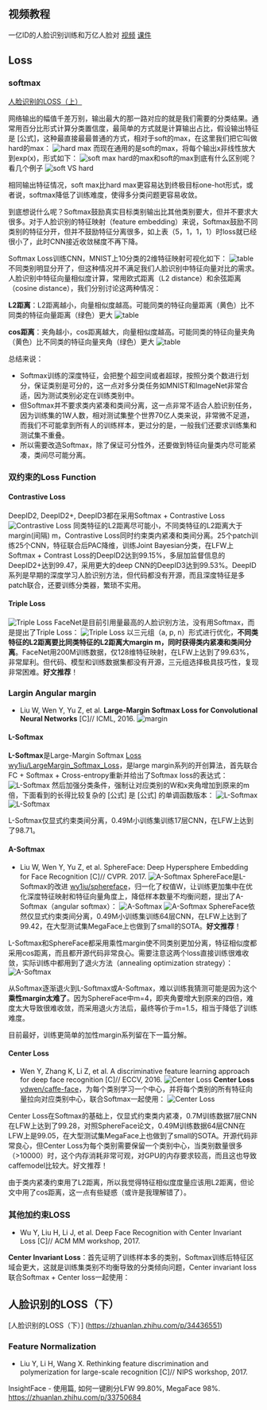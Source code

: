 ## 视频教程
一亿ID的人脸识别训练和万亿人脸对 [视频](https://v.qq.com/x/page/o070252xe05.html) [课件](https://edu.csdn.net/course/detail/8528)

## Loss

### softmax
[人脸识别的LOSS（上）](https://zhuanlan.zhihu.com/p/34404607)

网络输出的幅值千差万别，输出最大的那一路对应的就是我们需要的分类结果。通常用百分比形式计算分类置信度，最简单的方式就是计算输出占比，假设输出特征是 [公式]，这种最直接最最普通的方式，相对于soft的max，在这里我们把它叫做hard的max：
![hard max](pic/hardmax.jpg)
而现在通用的是soft的max，将每个输出x非线性放大到exp(x)，形式如下：
![soft max](pic/softmax.jpg)
hard的max和soft的max到底有什么区别呢？看几个例子
![soft VS hard](pic/softVShard.jpg)

相同输出特征情况，soft max比hard max更容易达到终极目标one-hot形式，或者说，softmax降低了训练难度，使得多分类问题更容易收敛。

到底想说什么呢？Softmax鼓励真实目标类别输出比其他类别要大，但并不要求大很多。对于人脸识别的特征映射（feature embedding）来说，Softmax鼓励不同类别的特征分开，但并不鼓励特征分离很多，如上表（5，1，1，1）时loss就已经很小了，此时CNN接近收敛梯度不再下降。

Softmax Loss训练CNN，MNIST上10分类的2维特征映射可视化如下：
![table](pic/table01.jpg)
不同类别明显分开了，但这种情况并不满足我们人脸识别中特征向量对比的需求。人脸识别中特征向量相似度计算，常用欧式距离（L2 distance）和余弦距离（cosine distance），我们分别讨论这两种情况：

**L2距离**：L2距离越小，向量相似度越高。可能同类的特征向量距离（黄色）比不同类的特征向量距离（绿色）更大
![table](pic/table02.jpg)  

**cos距离**：夹角越小，cos距离越大，向量相似度越高。可能同类的特征向量夹角（黄色）比不同类的特征向量夹角（绿色）更大
![table](pic/table03.jpg) 

总结来说：

+ Softmax训练的深度特征，会把整个超空间或者超球，按照分类个数进行划分，保证类别是可分的，这一点对多分类任务如MNIST和ImageNet非常合适，因为测试类别必定在训练类别中。
+ 但Softmax并不要求类内紧凑和类间分离，这一点非常不适合人脸识别任务，因为训练集的1W人数，相对测试集整个世界70亿人类来说，非常微不足道，而我们不可能拿到所有人的训练样本，更过分的是，一般我们还要求训练集和测试集不重叠。
+ 所以需要改造Softmax，除了保证可分性外，还要做到特征向量类内尽可能紧凑，类间尽可能分离。

### 双约束的Loss Function

#### Contrastive Loss
DeepID2, DeepID2+, DeepID3都在采用Softmax + Contrastive Loss
![Contrastive Loss](pic/ContrastiveLoss.jpg)
同类特征的L2距离尽可能小，不同类特征的L2距离大于margin(间隔) m，Contrastive Loss同时约束类内紧凑和类间分离。25个patch训练25个CNN，特征联合后PAC降维，训练Joint Bayesian分类，在LFW上Softmax + Contrast Loss的DeepID2达到99.15%，多层加监督信息的DeepID2+达到99.47，采用更大的deep CNN的DeepID3达到99.53%。DeepID系列是早期的深度学习人脸识别方法，但代码都没有开源，而且深度特征是多patch联合，还要训练分类器，繁琐不实用。

#### Triple Loss
![Triple Loss](pic/TripleLoss01.jpg)
FaceNet是目前引用量最高的人脸识别方法，没有用Softmax，而是提出了Triple Loss：
![Triple Loss](pic/TripleLoss02.jpg)
以三元组（a, p, n）形式进行优化，**不同类特征的L2距离要比同类特征的L2距离大margin m，同时获得类内紧凑和类间分离**。FaceNet用200M训练数据，仅128维特征映射，在LFW上达到了99.63%，非常犀利。但代码、模型和训练数据集都没有开源，三元组选择极具技巧性，复现非常困难。**好文推荐**！

### Largin Angular margin
+ Liu W, Wen Y, Yu Z, et al. **Large-Margin Softmax Loss for Convolutional Neural Networks** [C]// ICML, 2016.
![margin](pic/margin01.jpg)
#### L-Softmax
**L-Softmax**是Large-Margin Softmax [Loss wy1iu/LargeMargin_Softmax_Loss](https://github.com/wy1iu/LargeMargin_Softmax_Loss)，是large margin系列的开创算法，首先联合FC + Softmax + Cross-entropy重新并给出了Softmax loss的表达式：
![L-Softmax](pic/L-Softmax01.jpg)
然后加强分类条件，强制让对应类别的W和x夹角增加到原来的m倍，下面看到的长得比较复杂的 [公式] 是 [公式] 的单调函数版本：
![L-Softmax](pic/L-Softmax02.jpg)
![L-Softmax](pic/L-Softmax03.jpg)

L-Softmax仅显式约束类间分离，0.49M小训练集训练17层CNN，在LFW上达到了98.71。

#### A-Softmax
+ Liu W, Wen Y, Yu Z, et al. SphereFace: Deep Hypersphere Embedding for Face Recognition [C]// CVPR. 2017.
![A-Softmax](pic/A-Softmax01.jpg)
SphereFace是L-Softmax的改进 [wy1iu/sphereface](https://github.com/wy1iu/sphereface)，归一化了权值W，让训练更加集中在优化深度特征映射和特征向量角度上，降低样本数量不均衡问题，提出了A-Softmax（angular softmax）：
![A-Softmax](pic/A-Softmax02.jpg)
![A-Softmax](pic/A-Softmax03.jpg)
SphereFace依然仅显式约束类间分离，0.49M小训练集训练64层CNN，在LFW上达到了99.42，在大型测试集MegaFace上也做到了small的SOTA。**好文推荐**！

L-Softmax和SphereFace都采用乘性margin使不同类别更加分离，特征相似度都采用cos距离，而且都开源代码非常良心。需要注意这两个loss直接训练很难收敛，实际训练中都用到了退火方法（annealing optimization strategy）：
![A-Softmax](pic/A-Softmax04.jpg)

从Softmax逐渐退火到L-Softmax或A-Softmax，难以训练我猜测可能是因为这个**乘性margin太难了**。因为SphereFace中m=4，即夹角要增大到原来的四倍，难度太大导致很难收敛，而采用退火方法后，最终等价于m=1.5，相当于降低了训练难度。

目前最好，训练更简单的加性margin系列留在下一篇分解。

#### Center Loss
+ Wen Y, Zhang K, Li Z, et al. A discriminative feature learning approach for deep face recognition [C]// ECCV, 2016.
![Center Loss](pic/CenterLoss01.jpg)
**Center Loss** [ydwen/caffe-face](https://github.com/ydwen/caffe-face)，为每个类别学习一个中心，并将每个类别的所有特征向量拉向对应类别中心，联合Softmax一起使用：
![Center Loss](pic/CenterLoss02.jpg)

Center Loss在Softmax的基础上，仅显式约束类内紧凑，0.7M训练数据7层CNN在LFW上达到了99.28，对照SphereFace论文，0.49M训练数据64层CNN在LFW上是99.05，在大型测试集MegaFace上也做到了small的SOTA。开源代码非常良心，但Center Loss为每个类别需要保留一个类别中心，当类别数量很多（>10000）时，这个内存消耗非常可观，对GPU的内存要求较高，而且这也导致caffemodel比较大。好文推荐！

由于类内紧凑约束用了L2距离，所以我觉得特征相似度度量应该用L2距离，但论文中用了cos距离，这一点有些疑惑（或许是我理解错了）。

### 其他加约束LOSS
+ Wu Y, Liu H, Li J, et al. Deep Face Recognition with Center Invariant Loss [C]// ACM MM workshop, 2017.

**Center Invariant Loss**：首先证明了训练样本多的类别，Softmax训练后特征区域会更大，这就是训练集类别不均衡导致的分类倾向问题，Center invariant loss联合Softmax + Center loss一起使用：

## 人脸识别的LOSS（下）
[人脸识别的LOSS（下）] (https://zhuanlan.zhihu.com/p/34436551)
### Feature Normalization
+ Liu Y, Li H, Wang X. Rethinking feature discrimination and polymerization for large-scale recognition [C]// NIPS workshop, 2017.

InsightFace - 使用篇, 如何一键刷分LFW 99.80%, MegaFace 98%.
https://zhuanlan.zhihu.com/p/33750684
